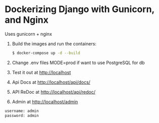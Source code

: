 # Dockerizing Django with Gunicorn, and Nginx
Uses gunicorn + nginx 

1. Build the images and run the containers:

    ```sh
    $ docker-compose up -d --build
    ```

1. Change .env files MODE=prod if want to use PostgreSQL for db

1. Test it out at [http://localhost](http://localhost)
1. Api Docs at [http://localhost/api/docs/](http://localhost/api/docs/)
2. API ReDoc at [http://localhost/api/redoc/](http://localhost/api/redoc/)
1. Admin at [http://localhost/admin](http://localhost/admin) 
```sh
username: admin
password: admin
```